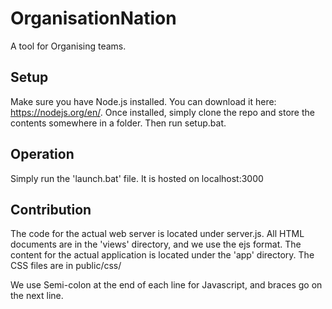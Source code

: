 # OrganisationNation
A tool for Organising teams.

## Setup
Make sure you have Node.js installed. You can download it here: https://nodejs.org/en/. Once installed, simply clone the repo and store the contents somewhere in a folder. Then run setup.bat.

## Operation

Simply run the 'launch.bat' file. It is hosted on localhost:3000

## Contribution

The code for the actual web server is located under server.js. All HTML documents are in the 'views' directory, and we use the ejs format. The content for the actual application is located under the 'app' directory. The CSS files are in public/css/

We use Semi-colon at the end of each line for Javascript, and braces go on the next line.
